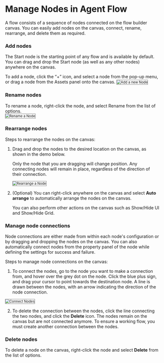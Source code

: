 # Manage Nodes in Agent Flow

A flow consists of a sequence of nodes connected on the flow builder canvas. You can easily add nodes on the canvas, connect, rename, rearrange, and delete them as required.

### Add nodes

The Start node is the starting point of any flow and is available by default. You can drag and drop the Start node (as well as any other nodes) anywhere on the canvas.

To add a node, click the “+” icon, and select a node from the pop-up menu, or drag a node from the Assets panel onto the canvas.  <img src="../images/add-a-new-node.png" alt="Add a new Node" title="Add a new Node" style="border: 1px solid gray; zoom:80%;">

### Rename nodes

To rename a node, right-click the node, and select Rename from the list of options.  
<img src="../images/rename-a-node.png" alt="Rename a Node" title="Rename a Node" style="border: 1px solid gray; zoom:80%;">

### Rearrange nodes

Steps to rearrange the nodes on the canvas:

1. Drag and drop the nodes to the desired location on the canvas, as shown in the demo below.

    Only the node that you are dragging will change position. Any connecting nodes will remain in place, regardless of the direction of their connection.
  
    <img src="../images/rearrange-a-node.gif" alt="Rearrange a Node" title="Rearrange a Node" style="border: 1px solid gray; zoom:80%;">

2. (Optional) You can right-click anywhere on the canvas and select **Auto arrange** to automatically arrange the nodes on the canvas.

    You can also perform other actions on the canvas such as Show/Hide UI and Show/Hide Grid.

### Manage node connections

Node connections are either made from within each node's configuration or by dragging and dropping the nodes on the canvas. You can also automatically connect nodes from the property panel of the node while defining the settings for success and failure.

Steps to manage node connections on the canvas:

1. To connect the nodes, go to the node you want to make a connection from, and hover over the grey dot on the node. Click the blue plus sign, and drag your cursor to point towards the destination node. 
A line is drawn between the nodes, with an arrow indicating the direction of the node connection.
<img src="../images/connect-nodes.gif" alt="Connect Nodes" title="Connect Nodes" style="border: 1px solid gray; zoom:80%;">

2. To delete the connection between the nodes, click the line connecting the two nodes, and click the **Delete** icon.
The nodes remain on the canvas but are not connected anymore. To ensure a working flow, you must create another connection between the nodes. 

### Delete nodes

To delete a node on the canvas, right-click the node and select **Delete** from the list of options.
